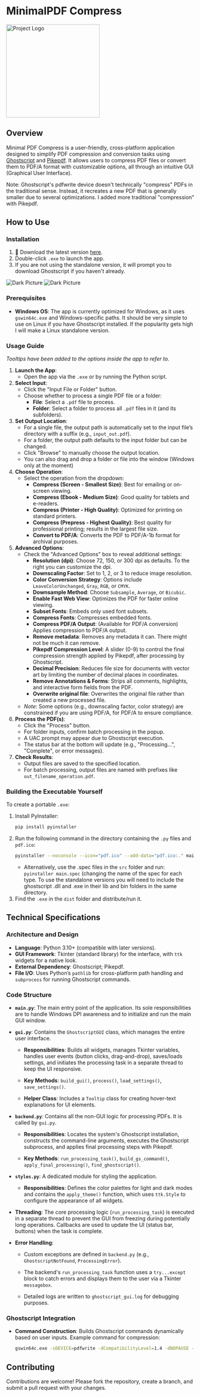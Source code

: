 # MinimalPDF Compress

<img src="https://github.com/deminimis/minimalpdfcompress/blob/main/assets/pdf.png?raw=true" alt="Project Logo" width="250">


## Overview
Minimal PDF Compress is a user-friendly, cross-platform application designed to simplify PDF compression and conversion tasks using [Ghostscript](https://www.ghostscript.com/) and [Pikepdf](https://github.com/pikepdf/pikepdf). It allows users to compress PDF files or convert them to PDF/A format with customizable options, all through an intuitive GUI (Graphical User Interface). 


Note: Ghostscript's pdfwrite device doesn't technically "compress" PDFs in the traditional sense. Instead, it recreates a new PDF that is generally smaller due to several optimizations. I added more traditional "compression" with Pikepdf. 



## How to Use

### Installation

1. 💾 Download the latest version [here](https://github.com/deminimis/minimalpdfcompress/releases).
2. Double-click `.exe` to launch the app. 
3. If you are not using the standalone version, it will prompt you to download Ghostscript if you haven't already.


<img src="https://github.com/deminimis/minimalpdfcompress/blob/main/assets/darkpic.png?raw=true" alt="Dark Picture" style="max-width: 50%;">
<img src="https://github.com/deminimis/minimalpdfcompress/blob/main/assets/lightpic.png?raw=true" alt="Dark Picture" style="max-width: 50%;">

### Prerequisites
- **Windows OS**: The app is currently optimized for Windows, as it uses `gswin64c.exe` and Windows-specific paths. It should be very simple to use on Linux if you have Ghostscript installed. If the popularity gets high I will make a Linux standalone version. 






### Usage Guide
_Tooltips have been added to the options inside the app to refer to._
1. **Launch the App**:
   - Open the app via the `.exe` or by running the Python script.
2. **Select Input**:
   - Click the "Input File or Folder" button.
   - Choose whether to process a single PDF file or a folder:
     - **File**: Select a `.pdf` file to process.
     - **Folder**: Select a folder to process all `.pdf` files in it (and its subfolders).
3. **Set Output Location**:
   - For a single file, the output path is automatically set to the input file’s directory with a suffix (e.g., `input_out.pdf`).
   - For a folder, the output path defaults to the input folder but can be changed.
   - Click "Browse" to manually choose the output location.
   - You can also drag and drop a folder or file into the window (Windows only at the moment)
4. **Choose Operation**:
   - Select the operation from the dropdown:
     - **Compress (Screen - Smallest Size)**: Best for emailing or on-screen viewing.
     - **Compress (Ebook - Medium Size)**: Good quality for tablets and e-readers.
     - **Compress (Printer - High Quality)**: Optimized for printing on standard printers.
     - **Compress (Prepress - Highest Quality)**: Best quality for professional printing; results in the largest file size.
     - **Convert to PDF/A**: Converts the PDF to PDF/A-1b format for archival purposes.
5. **Advanced Options**:
   - Check the "Advanced Options" box to reveal additional settings:
     - **Resolution (dpi)**: Choose 72, 150, or 300 dpi as defaults. To the right you can customize the dpi. 
     - **Downscaling Factor**: Set to 1, 2, or 3 to reduce image resolution.
     - **Color Conversion Strategy**: Options include `LeaveColorUnchanged`, `Gray`, `RGB`, or `CMYK`.
     - **Downsample Method**: Choose `Subsample`, `Average`, or `Bicubic`.
     - **Enable Fast Web View**: Optimizes the PDF for faster online viewing.
     - **Subset Fonts**: Embeds only used font subsets.
     - **Compress Fonts**: Compresses embedded fonts.
     - **Compress PDF/A Output**: (Available for PDF/A conversion) Applies compression to PDF/A output.
     - **Remove metadata**: Removes any metadata it can. There might not be much it can remove.
     - **Pikepdf Compression Level**: A slider (0-9) to control the final compression strength applied by Pikepdf, after processing by Ghostscript.
     - **Decimal Precision**: Reduces file size for documents with vector art by limiting the number of decimal places in coordinates.
     - **Remove Annotations & Forms**: Strips all comments, highlights, and interactive form fields from the PDF.
     - **Overwrite original file**: Overwrites the original file rather than created a new processed file. 
   - *Note*: Some options (e.g., downscaling factor, color strategy) are constrained if you are using PDF/A, for PDF/A to ensure compliance.
6. **Process the PDF(s)**:
   - Click the "Process" button.
   - For folder inputs, confirm batch processing in the popup.
   - A UAC prompt may appear due to Ghostscript execution.
   - The status bar at the bottom will update (e.g., "Processing...", "Complete", or error messages).
7. **Check Results**:
   - Output files are saved to the specified location.
   - For batch processing, output files are named with prefixes like `out_filename_operation.pdf`.


### Building the Executable Yourself
To create a portable `.exe`:
1. Install PyInstaller:
   ```bash
   pip install pyinstaller
   ```
2. Run the following command in the directory containing the `.py` files and `pdf.ico`:
   ```bash
   pyinstaller --noconsole --icon="pdf.ico" --add-data="pdf.ico:." main.py
   ```
   * Alternatively, use the .spec files in the `src` folder and run: `pyinstaller main.spec` (changing the name of the spec for each type. To use the standalone versions you will need to include the ghostscript .dll and .exe in their lib and bin folders in the same directory. 
3. Find the `.exe` in the `dist` folder and distribute/run it.

   
## Technical Specifications

### Architecture and Design
- **Language**: Python 3.10+ (compatible with later versions).
- **GUI Framework**: Tkinter (standard library) for the interface, with `ttk` widgets for a native look.
- **External Dependency**: Ghostscript; Pikepdf.
- **File I/O**: Uses Python’s `pathlib` for cross-platform path handling and `subprocess` for running Ghostscript commands.

### Code Structure

* **`main.py`**: The main entry point of the application. Its sole responsibilities are to handle Windows DPI awareness and to initialize and run the main GUI window.

* **`gui.py`**: Contains the `GhostscriptGUI` class, which manages the entire user interface.

  * **Responsibilities**: Builds all widgets, manages Tkinter variables, handles user events (button clicks, drag-and-drop), saves/loads settings, and initiates the processing task in a separate thread to keep the UI responsive.

  * **Key Methods**: `build_gui()`, `process()`, `load_settings()`, `save_settings()`.

  * **Helper Class**: Includes a `Tooltip` class for creating hover-text explanations for UI elements.

* **`backend.py`**: Contains all the non-GUI logic for processing PDFs. It is called by `gui.py`.

  * **Responsibilities**: Locates the system's Ghostscript installation, constructs the command-line arguments, executes the Ghostscript subprocess, and applies final processing steps with Pikepdf.

  * **Key Methods**: `run_processing_task()`, `build_gs_command()`, `apply_final_processing()`, `find_ghostscript()`.

* **`styles.py`**: A dedicated module for styling the application.

  * **Responsibilities**: Defines the color palettes for light and dark modes and contains the `apply_theme()` function, which uses `ttk.Style` to configure the appearance of all widgets.

* **Threading**: The core processing logic (`run_processing_task`) is executed in a separate thread to prevent the GUI from freezing during potentially long operations. Callbacks are used to update the UI (status bar, buttons) when the task is complete.

* **Error Handling**:

  * Custom exceptions are defined in `backend.py` (e.g., `GhostscriptNotFound`, `ProcessingError`).

  * The backend's `run_processing_task` function uses a `try...except` block to catch errors and displays them to the user via a Tkinter `messagebox`.

  * Detailed logs are written to `ghostscript_gui.log` for debugging purposes.

### Ghostscript Integration
- **Command Construction**: Builds Ghostscript commands dynamically based on user inputs. Example command for compression:
  ```bash
  gswin64c.exe -sDEVICE=pdfwrite -dCompatibilityLevel=1.4 -dNOPAUSE -dBATCH -dQUIET -dSAFER -r150 -dDownScaleFactor=1 -dFastWebView=true -dSubsetFonts=true -dCompressFonts=true -dPDFSETTINGS=/screen -sColorConversionStrategy=LeaveColorUnchanged -sOutputFile=output.pdf input.pdf
  ```







## Contributing
Contributions are welcome! Please fork the repository, create a branch, and submit a pull request with your changes. 



